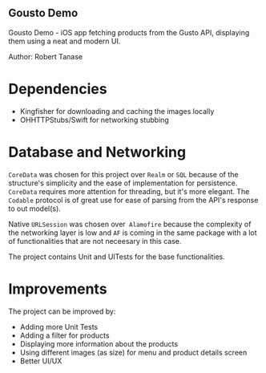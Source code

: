 ## Gousto Demo
Gousto Demo - iOS app fetching products from the Gusto API, displaying them using a neat and modern UI.

Author: Robert Tanase

# Dependencies
- Kingfisher for downloading and caching the images locally
- OHHTTPStubs/Swift for networking stubbing

# Database and Networking
`CoreData` was chosen for this project over `Realm` or `SQL` because of the structure's simplicity and the ease of implementation for persistence. `CoreData` requires more attention for threading, but it's more elegant. The `Codable` protocol is of great use for ease of parsing from the API's response to out model(s).

Native `URLSession` was chosen over` Alamofire` because the complexity of the networking layer is low and `AF` is coming in the same package with a lot of functionalities that are not neceesary in this case.

The project contains Unit and UITests for the base functionalities.

# Improvements
The project can be improved by:
- Adding more Unit Tests
- Adding a filter for products
- Displaying more information about the products
- Using different images (as size) for menu and product details screen
- Better UI/UX 
